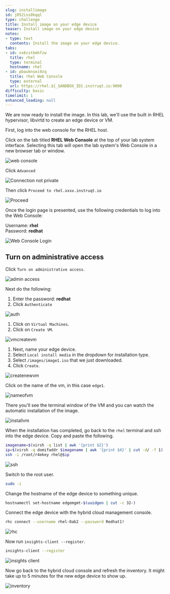 ```yaml
---
slug: installimage
id: j052iss0kqql
type: challenge
title: Install image on your edge device
teaser: Install image on your edge device
notes:
- type: text
  contents: Install the image on your edge device.
tabs:
- id: xx6cstkmhfzw
  title: rhel
  type: terminal
  hostname: rhel
- id: pbauknsei9zq
  title: rhel Web Console
  type: external
  url: https://rhel.${_SANDBOX_ID}.instruqt.io:9090
difficulty: basic
timelimit: 1
enhanced_loading: null
---
```

We are now ready to install the image. In this lab, we'll use the built in RHEL hypervisor, libvirtd to create an edge device or VM.

First, log into the web console for the RHEL host.

Click on the tab titled **RHEL Web Console** at the top of  your lab system interface. Selecting this tab will open the lab system's Web Console in a
new browser tab or window.

![web console](../assets/pop-out-2.png)

Click `Advanced`

![Connection not private](../assets/connection-not-private.png)

Then click `Proceed to rhel.xxxx.instruqt.io`

![Proceed](../assets/proceed.png)

Once the login page is presented, use the following credentials to log into the Web Console:

Username: **rhel**\
Password: **redhat**

![Web Console Login](../assets/Web-console-login.png)

## Turn on administrative access

Click `Turn on administrative access`.

![admin access](../assets/turn-on-admin.png)

Next do the following:

1) Enter the password: **redhat**
2) Click `Authenticate`

![auth](../assets/auth.png)

1) Click on `Virtual Machines`.
2) Click on `Create VM`.

![vmcreatevm](../assets/vmcreatevm.png)

1) Next, name your edge device.
2) Select `Local install media` in the dropdown for installation type.
3) Select `/images/image1.iso` that we just downloaded.
4) Click `Create`.

![createnewvm](../assets/createnewvm.png)

Click on the name of the vm, in this case `edge1`.

![nameofvm](../assets/vmnameclick.png)

There you'll see the terminal window of the VM and you can watch the automatic installation of the image.

![installvm](../assets/install.png)

When the installation has completed, go back to the `rhel` terminal and ssh into the edge device. Copy and paste the following.

```bash
imagename=$(virsh -q list | awk '{print $2}')
ip=$(virsh -q domifaddr $imagename | awk '{print $4}' | cut -d/ -f 1)
ssh -i /root/r4ekey rhel@$ip
```

![ssh](../assets/ssh.png)

Switch to the root user.

```bash
sudo -i
```

Change the hostname of the edge device to something unique.

```bash
hostnamectl set-hostname edgemgmt-$(uuidgen | cut -c 32-)
```

Connect the edge device with the hybrid cloud management console.

```bash
rhc connect --username rhel-0ab2 --password Redhat1!
```

![rhc](../assets/rhcconnect.png)

Now run `insights-client --register`.

```bash
insights-client --register
```
![insights client](../assets/insights-client.png)

Now go back to the hybrid cloud console and refresh the inventory. It might take up to 5 minutes for the new edge device to show up.

![inventory](../assets/inventory.png)
